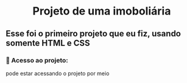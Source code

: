 <h1 align="center">Projeto de uma imoboliária</h1>

<h2>Esse foi o primeiro projeto que eu fiz, usando somente HTML e CSS </h2>

<h3>📁 Acesso ao projeto:</h3>

<p>pode estar acessando o projeto por meio <a href="https://yguux.github.io/Projeto-Imobiliaria-Santos/>deste link</p>

<h3>Como Executar</h3>

Clone o repositório: git clone github.com/Yguux/Projeto-Imobiliaria-Santos

Navegue até o diretório do projeto.

Abra o arquivo index.html no seu navegador preferido.

<h3>Técnologias utilizadas:</h3>

* HTML<br>
* CSS<br>
* GIT<br>
